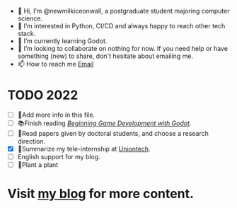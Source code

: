 - 👋 Hi, I’m @newmilkiceonwall, a postgraduate student majoring computer science.
- 👀 I’m interested in Python, CI/CD and always happy to reach other tech stack.
- 🌱 I’m currently learning Godot.
- 💞️ I’m looking to collaborate on nothing for now. If you need help or have something (new) to share, don't hesitate about emailing me.
- 📫 How to reach me [Email](mailto:newmilkiceonewall@outlook.com)

# TODO 2022
- [ ] :memo:Add more info in this file.
- [ ] :books:Finish reading [*Beginning Game Development with Godot*](https://www.amazon.com/Beginning-Game-Development-Godot-Platform/dp/1484274547).
- [ ] :page_facing_up:Read papers given by doctoral students, and choose a research direction.
- [x] :memo:Summarize my tele-internship at [Uniontech](https://www.uniontech.com/).
- [ ] English support for my blog.
- [ ] :herb:Plant a plant

# Visit [my blog](https://newmilkiceonwall.github.io/) for more content.
<!---
newmilkiceonwall/newmilkiceonwall is a ✨ special ✨ repository because its `README.md` (this file) appears on your GitHub profile.
You can click the Preview link to take a look at your changes.
--->
